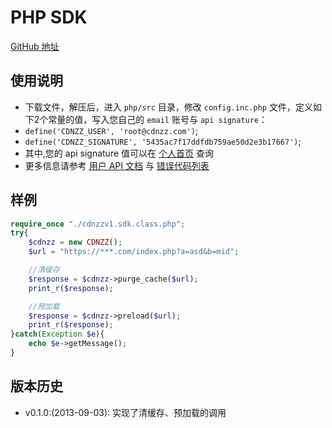 # PHP SDK

[GitHub 地址](https://github.com/GridSafe/grid-sdk-php)


## 使用说明

- 下载文件，解压后，进入 `php/src` 目录，修改 `config.inc.php` 文件，定义如下2个常量的值，写入您自己的 `email` 账号与 `api signature`：
- `define('CDNZZ_USER', 'root@cdnzz.com')`;
- `define('CDNZZ_SIGNATURE', '5435ac7f17ddfdb759ae50d2e3b17667')`;
- 其中,您的 api signature 值可以在 [个人首页]() 查询
- 更多信息请参考 [用户 API 文档](api-docs.md) 与 [错误代码列表](error-code.md)


## 样例

```php
require_once "./cdnzzv1.sdk.class.php";
try{
    $cdnzz = new CDNZZ();
    $url = "https://***.com/index.php?a=asd&b=mid";

    //清缓存
    $response = $cdnzz->purge_cache($url);
    print_r($response);

    //预加载
    $response = $cdnzz->preload($url);
    print_r($response);
}catch(Exception $e){
    echo $e->getMessage();
}
```

## 版本历史
 - v0.1.0:(2013-09-03): 实现了清缓存、预加载的调用

